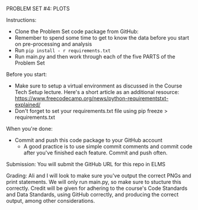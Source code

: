 PROBLEM SET #4: PLOTS

Instructions:
- Clone the Problem Set code package from GitHub:
- Remember to spend some time to get to know the data before you start on pre-processing and analysis
- Run `pip install - r requirements.txt`
- Run main.py and then work through each of the five PARTS of the Problem Set

Before you start:
- Make sure to setup a virtual environment as discussed in the Course Tech Setup lecture. Here's a short article as an additional resource: https://www.freecodecamp.org/news/python-requirementstxt-explained/
- Don't forget to set your requirements.txt file using pip freeze > requirements.txt

When you're done:
- Commit and push this code package to your GitHub account
    - A good practice is to use simple commit comments and commit code after you've finished each feature. Commit and push often.

Submission: You will submit the GitHub URL for this repo in ELMS

Grading: Ali and I will look to make sure you've output the correct PNGs and print statements. We will only run main.py, so make sure to stucture this correctly. Credit will be given for adhering to the course's Code Standards and Data Standards, using GitHub correctly, and producing the correct output, among other considerations.
